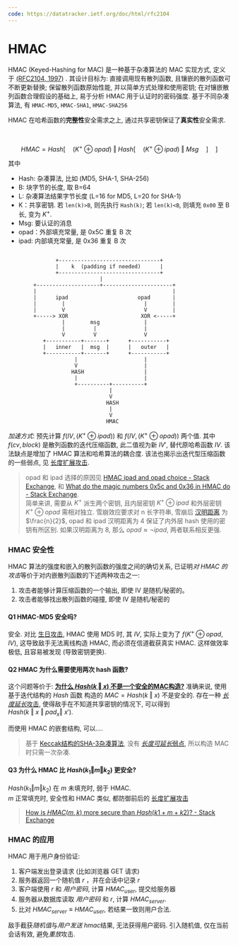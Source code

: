 ```yaml
---
code: https://datatracker.ietf.org/doc/html/rfc2104
---
```


# HMAC
  
HMAC (Keyed-Hashing for MAC) 是一种基于杂凑算法的 MAC 实现方式, 定义于 [(RFC2104, 1997)](https://datatracker.ietf.org/doc/html/rfc2104) . 其设计目标为: 直接调用现有散列函数, 且镶嵌的散列函数可不断更新替换; 保留散列函数原始性能, 并以简单方式处理和使用密钥; 在对镶嵌散列函数合理假设的基础上, 易于分析 HMAC 用于认证时的密码强度. 基于不同杂凑算法, 有 `HMAC-MD5`, `HMAC-SHA1`, `HMAC-SHA256`

HMAC 在哈希函数的**完整性**安全需求之上, 通过共享密钥保证了**真实性**安全需求.

<br>

$$HMAC=Hash[\quad(K^{+}\oplus opad)\ \Vert\ Hash[\quad(K^{+}\oplus ipad)\ \Vert\ Msg\quad]\quad]$$

其中 
- Hash: 杂凑算法, 比如 (MD5, SHA-1, SHA-256)
- B: 块字节的长度, 取 B=64
- L: 杂凑算法结果字节长度 (L=16 for MD5, L=20 for SHA-1)
- K：共享密钥. 若 `len(k)>B`, 则先执行 `Hash(k)`; 若 `len(k)<B`, 则填充 `0x00` 至 B 长, 变为 $K^{+}$.
- Msg: 要认证的消息 
- opad：外部填充常量, 是 0x5C 重复 B 次
- ipad: 内部填充常量, 是 0x36 重复 B 次

```

		       +--------------------------------+
		       |    k  (padding if needed)      |
		       +--------------------------------+
		                     |
	    +--------------------+----------------------+
		|                                           |
		|      ipad                      opad       |
		|        |                         |        |
		|        V                         V        |
		+-----> XOR                       XOR <-----+
		         |        msg              |         
		         |         |               |
		         V         V               V
		   +-----------+-------+      +-----------+ 
		   |   inner   |  msg  |      |   outer   |
		   +-----------+-------+      +-----------+
		             |                     |   
		             V                     |
		            HASH                   |
		             |                     |
		             +----------+----------+
		                        |
		                        V
		                       HASH
		                        |
			                    V
		                       HMAC
```

*加速方式*: 预先计算 $f(IV, (K^{+}\oplus ipad))$ 和 $f(IV, (K^{+}\oplus opad))$ 两个值. 其中 $f(cv, block)$ 是散列函数的迭代压缩函数, 此二值视为新 $IV'$, 替代原哈希函数 $IV$. 该法缺点是增加了 HMAC 算法和哈希算法的耦合度. 该法也揭示出迭代型压缩函数的一些弱点, 见 [长度扩展攻击](../MD%20结构/长度扩展攻击.md).

> opad 和 ipad 选择的原因见 [HMAC ipad and opad choice - Stack Exchange](https://crypto.stackexchange.com/questions/20695/hmac-ipad-and-opad-choice), 和 [What do the magic numbers 0x5c and 0x36 in HMAC do - Stack Exchange](https://crypto.stackexchange.com/questions/3005/what-do-the-magic-numbers-0x5c-and-0x36-in-the-opad-ipad-calc-in-hmac-do?rq=1).   
> 简单来讲, 需要从 $K^{+}$ 派生两个密钥, 且内层密钥 $K^{+}\oplus ipad$ 和外层密钥 $K^{+}\oplus opad$ 需相对独立. 雪崩效应要求对 n 长字符串, 雪崩后 [汉明距离](../../../../Information/Information%20Theory/汉明编码.md) 为 $\frac{n}{2}$, opad 和 ipad 汉明距离为 4 保证了内外层 hash 使用的密钥有所区别. 如果汉明距离为 8, 那么 $opad\approx \neg ipad$, 两者联系相反更强.

### HMAC 安全性

HMAC 算法的强度和嵌入的散列函数的强度之间的确切关系, 已证明*对 HMAC 的攻击*等价于对内嵌散列函数的下述两种攻击之一:  
1. 攻击者能够计算压缩函数的一个输出, 即使 IV 是随机/秘密的。
2. 攻击者能够找出散列函数的碰撞, 即使 IV 是随机/秘密的

#### Q1 HMAC-MD5 安全吗?

安全. 对比 [生日攻击](../生日攻击.md), HMAC 使用 MD5 时, 其 $IV$, 实际上变为了 $f(K^{+}\oplus opad, IV)$, 这导致敌手无法离线构造 HMAC, 而必须在信道截获真实 HMAC. 这样做效率极低, 且容易被发现 (导致密钥更换).

#### Q2 HMAC 为什么需要使用两次 hash 函数?

这个问题等价于: **[为什么 $Hash(k\ \Vert\ x)$ 不是一个安全的MAC构造?](https://crypto.stackexchange.com/questions/1070/why-is-hk-mathbin-vert-x-not-a-secure-mac-construction)** 准确来说, 使用基于迭代结构的 $Hash$ 函数 构造的 $MAC=Hash(k\ \Vert\ x)$ 不是安全的. 存在一种 [*长度延长*攻击](../MD%20结构/长度扩展攻击.md), 使得敌手在不知道共享密钥的情况下, 可以得到 $Hash(k\ \Vert\ x\ \Vert\ pad_{x}\Vert\ x')$.

而使用 HMAC 的嵌套结构, 可以....

> 基于 [Keccak结构的SHA-3杂凑算法](KMAC.md), 没有 [*长度可延长*弱点](../MD%20结构/长度扩展攻击.md), 所以构造 MAC 时只需一次杂凑. 

#### Q3 为什么 HMAC 比 $Hash(k_{1}\Vert m\Vert k_{2})$ 更安全?

$Hash(k_{1}\Vert m\Vert k_{2})$ 在 $m$ 未填充时, 弱于 HMAC.  
$m$ 正常填充时, 安全性和 HMAC 类似, 都防御前后的 [长度扩展攻击](../MD%20结构/长度扩展攻击.md)

> [How is $HMAC(m,k)$ more secure than $Hash(k1+m+k2)$? - Stack Exchange](https://crypto.stackexchange.com/questions/15131/how-is-hmacmessage-key-more-secure-than-hashkey1messagekey2?noredirect=1&lq=1)

### HMAC 的应用

HMAC 用于用户身份验证:

1. 客户端发出登录请求 (比如浏览器 GET 请求) 
2. 服务器返回一个随机值 $r$ ，并在会话中记录 $r$ 
3. 客户端使用 $r$ 和 *用户密码*, 计算 $HMAC_{user}$, 提交给服务器
4. 服务器从数据库读取 *用户密码* 和 $r$, 计算 $HMAC_{server}$. 
5. 比对 $HMAC_{server}\equiv HMAC_{user}$, 若结果一致则用户合法.

敌手截获*随机值*与*用户发送 hmac*结果, 无法获得用户密码. 引入随机值, 仅在当前会话有效, 避免*重放*攻击.
